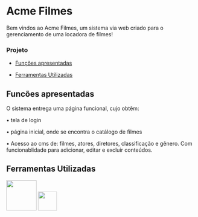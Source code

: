
# Acme Filmes
<p>  Bem vindos ao Acme Filmes, um sistema via web criado para o gerenciamento de uma locadora de filmes! </p> 

 

###  Projeto  

- [Funções apresentadas](#funcões) 

- [Ferramentas Utilizadas](#ferramentas-utilizadas) 

 

## Funcões apresentadas 

<p> O sistema entrega uma página funcional, cujo obtêm: </p> 

<p>• tela de login  </p> 

<p>• página inicial, onde se encontra o catálogo de filmes </p> 

<p>• Acesso ao cms de: filmes, atores, diretores, classificação e gênero. Com funcionablidade para adicionar, editar e excluir conteúdos. </p> 

 

## Ferramentas Utilizadas 

<img src="https://upload.wikimedia.org/wikipedia/commons/1/10/CSS3_and_HTML5_logos_and_wordmarks.svg" width="80px"> 

<img src="https://i0.wp.com/www.duomimikry.de/wp-content/uploads/2016/03/js-logo.png?fit=500%2C500&ssl=1" width="50px"> 

 
